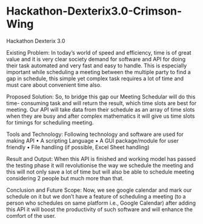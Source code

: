 # Hackathon-Dexterix3.0-Crimson-Wing
Hackathon Dexterix 3.0

Existing Problem:
		In today’s world of speed and efficiency, time is of great value and it is very clear society demand for software and API for doing their task automated and very fast and easy to handle. This is especially important while scheduling a meeting between the multiple party to find a gap in schedule, this simple yet complex task requires a lot of time and must care about convenient time also.

Proposed Solution:
So, to bridge this gap our Meeting Schedular will do this time-
consuming task and will return the result, which time slots are best for meeting. Our API will take data from their schedule as an array of time slots when they are busy and after complex mathematics it will give us time slots for timings for scheduling meeting.

Tools and Technology:
		Following technology and software are used for making API
•	A scripting Language
•	A GUI package/module for user friendly
•	File handling (if possible, Excel Sheet handling)

Result and Output:
		When this API is finished and working model has passed the testing phase it will revolutionise the way we schedule the meeting and this will not only save a lot of time but will also be able to schedule meeting considering 2 people but much more than that.

Conclusion and Future Scope:
		Now, we see google calendar and mark our schedule on it but we don’t have a feature of scheduling a meeting (to a person who schedules on same platform i.e., Google Calendar) after adding this API it will boost the productivity of such software and will enhance the comfort of the user.
